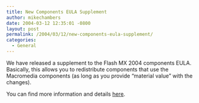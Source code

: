 ```yaml
---
title: New Components EULA Supplement
author: mikechambers
date: 2004-03-12 12:35:01 -0800
layout: post
permalink: /2004/03/12/new-components-eula-supplement/
categories:
  - General
---
```



We have released a supplement to the Flash MX 2004 components EULA. Basically, this allows you to redistribute components that use the Macromedia components (as long as you provide &#8220;material value&#8221; with the changes). 

You can find more information and details [here][1].

 [1]: http://www.macromedia.com/software/eula/tools/flash_components.html